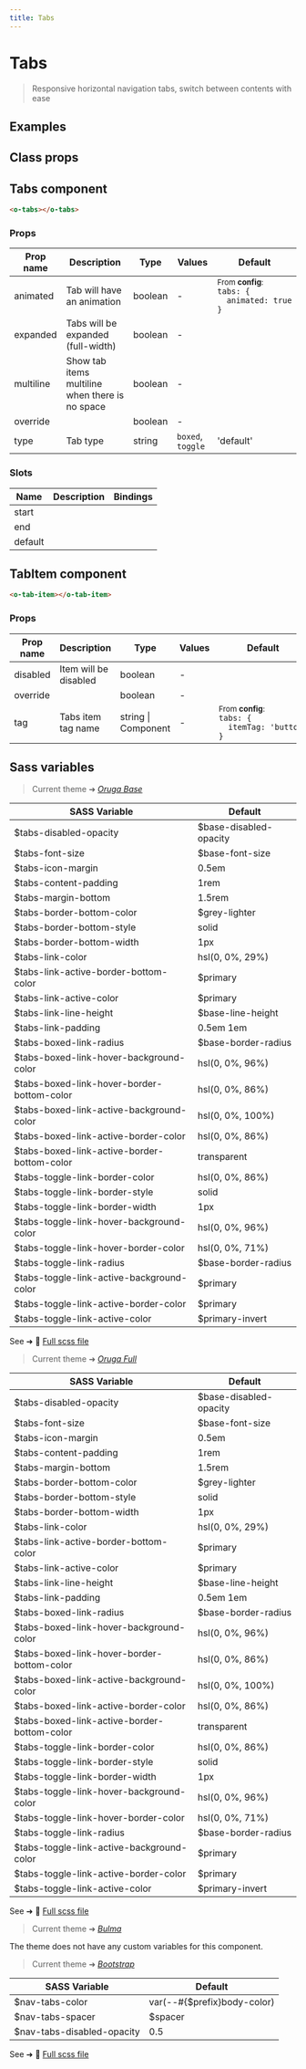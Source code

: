 ```yaml
---
title: Tabs
---
```


# Tabs

<div class="vp-doc">

> Responsive horizontal navigation tabs, switch between contents with ease

<Carbon />
</div>

<div class="vp-example">

## Examples

<example-tabs />

</div>
<div class="vp-example">

## Class props

<inspector-tabs-viewer />

</div>

<div class="vp-doc">

## Tabs component

```html
<o-tabs></o-tabs>
```

### Props

| Prop name | Description                                     | Type    | Values            | Default                                                                                                                                        |
| --------- | ----------------------------------------------- | ------- | ----------------- | ---------------------------------------------------------------------------------------------------------------------------------------------- |
| animated  | Tab will have an animation                      | boolean | -                 | <div><small>From <b>config</b>:</small></div><code style='white-space: nowrap; padding: 0;'> tabs: {<br>&nbsp;&nbsp;animated: true<br>}</code> |
| expanded  | Tabs will be expanded (full-width)              | boolean | -                 |                                                                                                                                                |
| multiline | Show tab items multiline when there is no space | boolean | -                 |                                                                                                                                                |
| override  |                                                 | boolean | -                 |                                                                                                                                                |
| type      | Tab type                                        | string  | `boxed`, `toggle` | 'default'                                                                                                                                      |

### Slots

| Name    | Description | Bindings |
| ------- | ----------- | -------- |
| start   |             |          |
| end     |             |          |
| default |             |          |

</div>

<div class="vp-doc">

## TabItem component

```html
<o-tab-item></o-tab-item>
```

### Props

| Prop name | Description           | Type                | Values | Default                                                                                                                                           |
| --------- | --------------------- | ------------------- | ------ | ------------------------------------------------------------------------------------------------------------------------------------------------- |
| disabled  | Item will be disabled | boolean             | -      |                                                                                                                                                   |
| override  |                       | boolean             | -      |                                                                                                                                                   |
| tag       | Tabs item tag name    | string \| Component | -      | <div><small>From <b>config</b>:</small></div><code style='white-space: nowrap; padding: 0;'> tabs: {<br>&nbsp;&nbsp;itemTag: 'button'<br>}</code> |

</div>

<div class="vp-doc">

</div>
<div class="vp-doc">

## Sass variables

<div class="theme-orugabase">

> Current theme ➜ _[Oruga Base](https://github.com/oruga-ui/theme-oruga)_

| SASS Variable                               | Default                |
| ------------------------------------------- | ---------------------- |
| $tabs-disabled-opacity                      | $base-disabled-opacity |
| $tabs-font-size                             | $base-font-size        |
| $tabs-icon-margin                           | 0.5em                  |
| $tabs-content-padding                       | 1rem                   |
| $tabs-margin-bottom                         | 1.5rem                 |
| $tabs-border-bottom-color                   | $grey-lighter          |
| $tabs-border-bottom-style                   | solid                  |
| $tabs-border-bottom-width                   | 1px                    |
| $tabs-link-color                            | hsl(0, 0%, 29%)        |
| $tabs-link-active-border-bottom-color       | $primary               |
| $tabs-link-active-color                     | $primary               |
| $tabs-link-line-height                      | $base-line-height      |
| $tabs-link-padding                          | 0.5em 1em              |
| $tabs-boxed-link-radius                     | $base-border-radius    |
| $tabs-boxed-link-hover-background-color     | hsl(0, 0%, 96%)        |
| $tabs-boxed-link-hover-border-bottom-color  | hsl(0, 0%, 86%)        |
| $tabs-boxed-link-active-background-color    | hsl(0, 0%, 100%)       |
| $tabs-boxed-link-active-border-color        | hsl(0, 0%, 86%)        |
| $tabs-boxed-link-active-border-bottom-color | transparent            |
| $tabs-toggle-link-border-color              | hsl(0, 0%, 86%)        |
| $tabs-toggle-link-border-style              | solid                  |
| $tabs-toggle-link-border-width              | 1px                    |
| $tabs-toggle-link-hover-background-color    | hsl(0, 0%, 96%)        |
| $tabs-toggle-link-hover-border-color        | hsl(0, 0%, 71%)        |
| $tabs-toggle-link-radius                    | $base-border-radius    |
| $tabs-toggle-link-active-background-color   | $primary               |
| $tabs-toggle-link-active-border-color       | $primary               |
| $tabs-toggle-link-active-color              | $primary-invert        |

See ➜ 📄 [Full scss file](https://github.com/oruga-ui/theme-oruga/tree/main/src/assets/scss/components/_tabs.scss)

</div><div class="theme-orugafull">

> Current theme ➜ _[Oruga Full](https://github.com/oruga-ui/theme-oruga)_

| SASS Variable                               | Default                |
| ------------------------------------------- | ---------------------- |
| $tabs-disabled-opacity                      | $base-disabled-opacity |
| $tabs-font-size                             | $base-font-size        |
| $tabs-icon-margin                           | 0.5em                  |
| $tabs-content-padding                       | 1rem                   |
| $tabs-margin-bottom                         | 1.5rem                 |
| $tabs-border-bottom-color                   | $grey-lighter          |
| $tabs-border-bottom-style                   | solid                  |
| $tabs-border-bottom-width                   | 1px                    |
| $tabs-link-color                            | hsl(0, 0%, 29%)        |
| $tabs-link-active-border-bottom-color       | $primary               |
| $tabs-link-active-color                     | $primary               |
| $tabs-link-line-height                      | $base-line-height      |
| $tabs-link-padding                          | 0.5em 1em              |
| $tabs-boxed-link-radius                     | $base-border-radius    |
| $tabs-boxed-link-hover-background-color     | hsl(0, 0%, 96%)        |
| $tabs-boxed-link-hover-border-bottom-color  | hsl(0, 0%, 86%)        |
| $tabs-boxed-link-active-background-color    | hsl(0, 0%, 100%)       |
| $tabs-boxed-link-active-border-color        | hsl(0, 0%, 86%)        |
| $tabs-boxed-link-active-border-bottom-color | transparent            |
| $tabs-toggle-link-border-color              | hsl(0, 0%, 86%)        |
| $tabs-toggle-link-border-style              | solid                  |
| $tabs-toggle-link-border-width              | 1px                    |
| $tabs-toggle-link-hover-background-color    | hsl(0, 0%, 96%)        |
| $tabs-toggle-link-hover-border-color        | hsl(0, 0%, 71%)        |
| $tabs-toggle-link-radius                    | $base-border-radius    |
| $tabs-toggle-link-active-background-color   | $primary               |
| $tabs-toggle-link-active-border-color       | $primary               |
| $tabs-toggle-link-active-color              | $primary-invert        |

See ➜ 📄 [Full scss file](https://github.com/oruga-ui/theme-oruga/tree/main/src/assets/scss/components/_tabs.scss)

</div><div class="theme-bulma">

> Current theme ➜ _[Bulma](https://github.com/oruga-ui/theme-bulma)_

<p>The theme does not have any custom variables for this component.</p>
</div><div class="theme-bootstrap">

> Current theme ➜ _[Bootstrap](https://github.com/oruga-ui/theme-bootstrap)_

| SASS Variable              | Default                     |
| -------------------------- | --------------------------- |
| $nav-tabs-color            | var(--#{$prefix}body-color) |
| $nav-tabs-spacer           | $spacer                     |
| $nav-tabs-disabled-opacity | 0.5                         |

See ➜ 📄 [Full scss file](https://github.com/oruga-ui/theme-bootstrap/tree/main/src/assets/scss/components/_tabs.scss)

</div>

</div>

